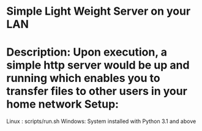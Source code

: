 Simple Light Weight Server on your LAN
=======================================
Description: Upon execution, a simple http server would be up and running which enables you to transfer files to
             other users in your home network
Setup:
=======================
Linux  : scripts/run.sh
Windows: System installed with Python 3.1 and above
